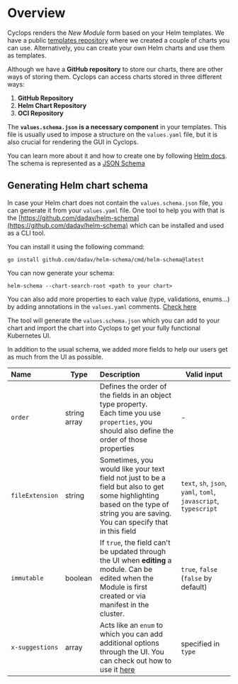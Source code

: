 # Overview

Cyclops renders the _New Module_ form based on your Helm templates. We have a public [templates repository](https://github.com/cyclops-ui/templates) where we created a couple of charts you can use. Alternatively, you can create your own Helm charts and use them as templates.

Although we have a **GitHub repository** to store our charts, there are other ways of storing them. Cyclops can access charts stored in three different ways:

1. **GitHub Repository**
2. **Helm Chart Repository**
3. **OCI Repository**

The **`values.schema.json` is a necessary component** in your templates. This file is usually used to impose a structure on the `values.yaml` file, but it is also crucial for rendering the GUI in Cyclops.

You can learn more about it and how to create one by following [Helm docs](https://helm.sh/docs/topics/charts/#schema-files). The schema is represented as a [JSON Schema](https://json-schema.org/)

## Generating Helm chart schema

In case your Helm chart does not contain the `values.schema.json` file, you can generate it from your `values.yaml` file. One tool to help you with that is the [https://github.com/dadav/helm-schema](https://github.com/dadav/helm-schema) which can be installed and used as a CLI tool.

You can install it using the following command:
```shell
go install github.com/dadav/helm-schema/cmd/helm-schema@latest
```

You can now generate your schema:
```shell
helm-schema --chart-search-root <path to your chart>
```

You can also add more properties to each value (type, validations, enums…) by adding annotations in the `values.yaml` comments. [Check here](https://github.com/dadav/helm-schema?tab=readme-ov-file#annotations)

The tool will generate the `values.schema.json` which you can add to your chart and import the chart into Cyclops to get your fully functional Kubernetes UI.

In addition to the usual schema, we added more fields to help our users get as much from the UI as possible.

| Name            | Type         | Description                                                                                                                                                                       | Valid input                                                      |
|:----------------|--------------|:----------------------------------------------------------------------------------------------------------------------------------------------------------------------------------|------------------------------------------------------------------|
| `order`         | string array | Defines the order of the fields in an object type property. <br/> Each time you use `properties`, you should also define the order of those properties                            | -                                                                |
| `fileExtension` | string       | Sometimes, you would like your text field not just to be a field but also to get some highlighting based on the type of string you are saving. You can specify that in this field | `text`, `sh`, `json`, `yaml`, `toml`, `javascript`, `typescript` |
| `immutable`     | boolean      | If `true`, the field can't be updated through the UI when __editing__ a module. Can be edited when the Module is first created or via manifest in the cluster.                    | `true`, `false` (`false` by default)                             |
| `x-suggestions` | array        | Acts like an `enum` to which you can add additional options through the UI. You can check out how to use it [here](https://github.com/cyclops-ui/templates/blob/x-suggestions-demo/app-template/values.schema.json) | specified in `type`            |
